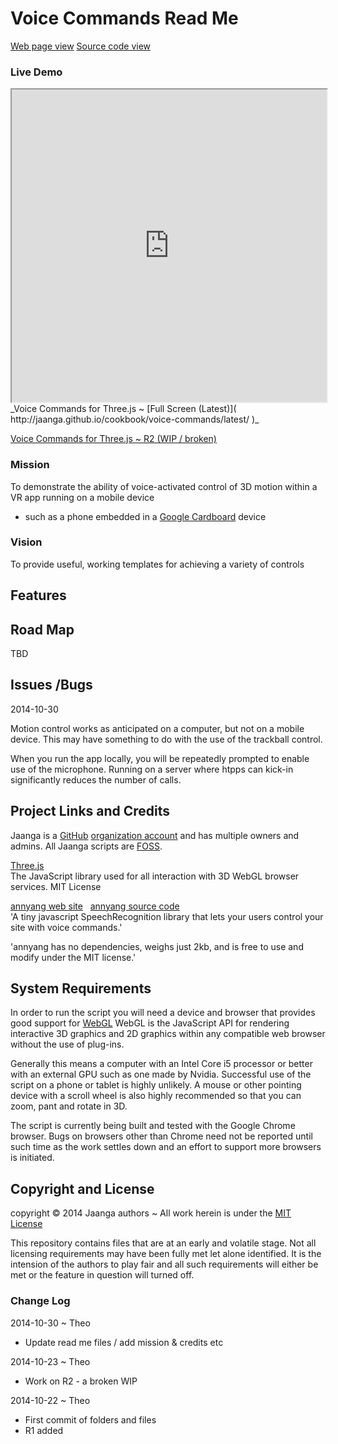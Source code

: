 Voice Commands Read Me
==

[Web page view]( http://jaanga.github.io/cookbook/voice-commands/ )  [Source code view]( https://github.com/jaanga/cookbook/tree/gh-pages/voice-commands/ ) 
### Live Demo

<iframe src="http://jaanga.github.io/cookbook/voice-commands/latest/" width=100% height=500px class='overview' >
There is an `iframe` here. It is not visible when viewed on github.com/jaanga/cookbook/. To view, please see 'Project Links' below.
</iframe>
_Voice Commands for Three.js ~ [Full Screen (Latest)]( http://jaanga.github.io/cookbook/voice-commands/latest/ )_


[Voice Commands for Three.js ~ R2 (WIP / broken)]( http://jaanga.github.io/cookbook/voice-commands/r2/voice-commands-r2.html )

### Mission  
<!-- a statement of a rationale, applicable now as well as in the future -->
To demonstrate the ability of voice-activated control of 3D motion within a VR app running on a mobile device 
- such as a phone embedded in a [Google Cardboard]( https://cardboard.withgoogle.com/ ) device 

### Vision  
<!--  a descriptive picture of a desired future state -->
To provide useful, working templates for achieving a variety of controls

## Features
<!-- and benefits -->


## Road Map
TBD

## Issues /Bugs

2014-10-30

Motion control works as anticipated on a computer, but not on a mobile device. This may have something to do with the use of the trackball control.

When you run the app locally, you will be repeatedly prompted to enable use of the microphone. 
Running on a server where htpps can kick-in significantly reduces the number of calls.

## Project Links and Credits

Jaanga is a [GitHub]( http://github.com) [organization account]( https://help.github.com/articles/what-s-the-difference-between-user-and-organization-accounts ) and has multiple owners and admins. 
All Jaanga scripts are [FOSS]( https://en.wikipedia.org/wiki/Free_and_open-source_software ).

[Three.js]( http://threejs.org )  
The JavaScript library used for all interaction with 3D WebGL browser services. MIT License
 
[annyang web site]( https://www.talater.com/annyang/ ) &nbsp; [annyang source code ]( https://github.com/TalAter/annyang )  
'A tiny javascript SpeechRecognition library that lets your users control your site with voice commands.'

'annyang has no dependencies, weighs just 2kb, and is free to use and modify under the MIT license.'


## System Requirements

In order to run the script you will need a device and browser that provides good support for [WebGL](http://get.webgl.org/)
WebGL is the JavaScript API for rendering interactive 3D graphics and 2D graphics within any compatible web browser without the use of plug-ins. 

Generally this means a computer with an Intel Core i5 processor or better with an external GPU such as one made by Nvidia. 
Successful use of the script on a phone or tablet is highly unlikely. 
A mouse or other pointing device with a scroll wheel is also highly recommended so that you can zoom, pant and rotate in 3D.
 
The script is currently being built and tested with the Google Chrome browser. 
Bugs on browsers other than Chrome need not be reported until such time as the work settles down and an effort to support more browsers is initiated.



## Copyright and License

copyright &copy; 2014 Jaanga authors ~ 
All work herein is under the [MIT License]( http://jaanga.github.io/libs/jaanga-copyright-and-mit-license.md )

This repository contains files that are at an early and volatile stage. Not all licensing requirements may have been fully met let alone identified. It is the intension of the authors to play fair and all such requirements will either be met or the feature in question will turned off.


### Change Log

2014-10-30 ~ Theo

* Update read me files / add mission & credits etc 

2014-10-23 ~ Theo

* Work on R2 - a broken WIP


2014-10-22 ~ Theo

* First commit of folders and files
* R1 added



